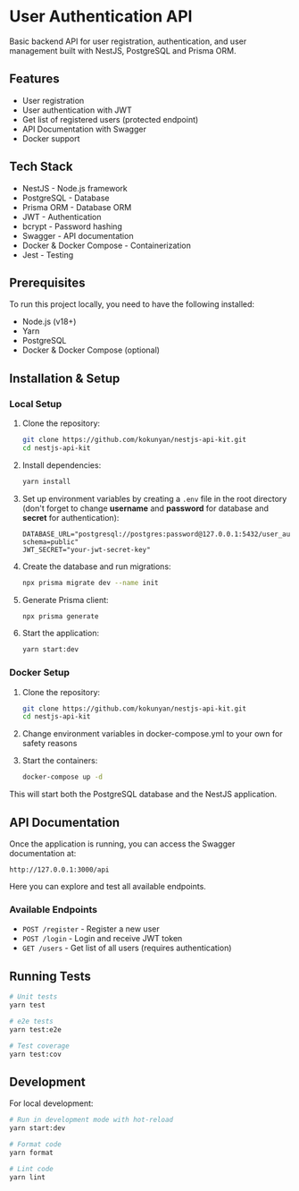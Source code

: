# User Authentication API

Basic backend API for user registration, authentication, and user management built with NestJS, PostgreSQL and Prisma ORM.

## Features

- User registration
- User authentication with JWT
- Get list of registered users (protected endpoint)
- API Documentation with Swagger
- Docker support

## Tech Stack

- NestJS - Node.js framework
- PostgreSQL - Database
- Prisma ORM - Database ORM
- JWT - Authentication
- bcrypt - Password hashing
- Swagger - API documentation
- Docker & Docker Compose - Containerization
- Jest - Testing

## Prerequisites

To run this project locally, you need to have the following installed:

- Node.js (v18+)
- Yarn
- PostgreSQL
- Docker & Docker Compose (optional)

## Installation & Setup

### Local Setup

1. Clone the repository:

   ```bash
   git clone https://github.com/kokunyan/nestjs-api-kit.git
   cd nestjs-api-kit
   ```

2. Install dependencies:

   ```bash
   yarn install
   ```

3. Set up environment variables by creating a `.env` file in the root directory (don't forget to change **username** and **password** for database and **secret** for authentication):

   ```
   DATABASE_URL="postgresql://postgres:password@127.0.0.1:5432/user_auth_db?schema=public"
   JWT_SECRET="your-jwt-secret-key"
   ```

4. Create the database and run migrations:

   ```bash
   npx prisma migrate dev --name init
   ```

5. Generate Prisma client:

   ```bash
   npx prisma generate
   ```

6. Start the application:
   ```bash
   yarn start:dev
   ```

### Docker Setup

1. Clone the repository:

   ```bash
   git clone https://github.com/kokunyan/nestjs-api-kit.git
   cd nestjs-api-kit
   ```

2. Change environment variables in docker-compose.yml to your own for safety reasons

3. Start the containers:
   ```bash
   docker-compose up -d
   ```

This will start both the PostgreSQL database and the NestJS application.

## API Documentation

Once the application is running, you can access the Swagger documentation at:

```
http://127.0.0.1:3000/api
```

Here you can explore and test all available endpoints.

### Available Endpoints

- `POST /register` - Register a new user
- `POST /login` - Login and receive JWT token
- `GET /users` - Get list of all users (requires authentication)

## Running Tests

```bash
# Unit tests
yarn test

# e2e tests
yarn test:e2e

# Test coverage
yarn test:cov
```

## Development

For local development:

```bash
# Run in development mode with hot-reload
yarn start:dev

# Format code
yarn format

# Lint code
yarn lint
```
